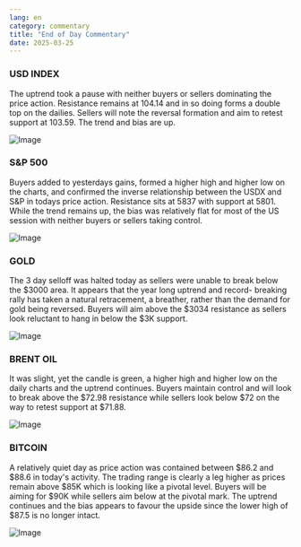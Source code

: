 ```yaml
---
lang: en
category: commentary
title: "End of Day Commentary"
date: 2025-03-25
---
```


### USD INDEX

The uptrend took a pause with neither buyers or sellers dominating the price action. Resistance remains at 104.14 and in so doing forms a double top on the dailies. Sellers will note the reversal formation and aim to retest support at 103.59. The trend and bias are up.

![Image](https://markleighedu.github.io/img/Mar-2025/25-Mar-2025/usdindex.jpg)

### S&P 500

Buyers added to yesterdays gains, formed a higher high and higher low on the charts, and confirmed the inverse relationship between the USDX and S&P in todays price action. Resistance sits at 5837 with support at 5801. While the trend remains up, the bias was relatively flat for most of the US session with neither buyers or sellers taking control.

![Image](https://markleighedu.github.io/img/Mar-2025/25-Mar-2025/sp500.jpg)

### GOLD

The 3 day selloff was halted today as sellers were unable to break below the $3000 area. It appears that the year long uptrend and record- breaking rally has taken a natural retracement, a breather, rather than the demand for gold being reversed. Buyers will aim above the $3034 resistance as sellers look reluctant to hang in below the $3K support.

![Image](https://markleighedu.github.io/img/Mar-2025/25-Mar-2025/gold.jpg)

### BRENT OIL

It was slight, yet the candle is green, a higher high and higher low on the daily charts and the uptrend continues. Buyers maintain control and will look to break above the $72.98 resistance while sellers look below $72 on the way to retest support at $71.88.

![Image](https://markleighedu.github.io/img/Mar-2025/25-Mar-2025/brentoil.jpg)

### BITCOIN

A relatively quiet day as price action was contained between $86.2 and $88.6 in today's activity. The trading range is clearly a leg higher as prices remain above $85K which is looking like a pivotal level. Buyers will be aiming for $90K while sellers aim below at the pivotal mark. The uptrend continues and the bias appears to favour the upside since the lower high of $87.5 is no longer intact. 

![Image](https://markleighedu.github.io/img/Mar-2025/25-Mar-2025/bitcoin.jpg)

